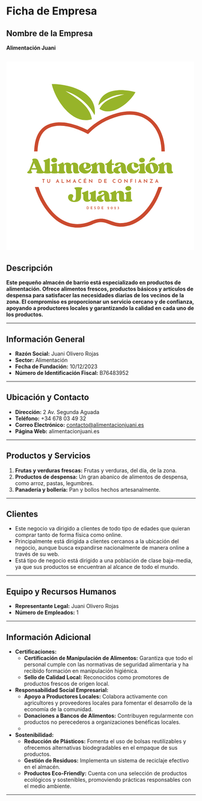 # Ficha de Empresa

## Nombre de la Empresa
**Alimentación Juani**  

![Logo Alimentación Juani](assets/logo.png)
---

## Descripción

**Este pequeño almacén de barrio está especializado en productos de alimentación. Ofrece alimentos frescos, productos básicos y artículos de despensa para satisfacer las necesidades diarias de los vecinos de la zona. El compromiso es proporcionar un servicio cercano y de confianza, apoyando a productores locales y garantizando la calidad en cada uno de los productos.** 

---

## Información General

- **Razón Social:** Juani Olivero Rojas
- **Sector:** Alimentación
- **Fecha de Fundación:** 10/12/2023
- **Número de Identificación Fiscal:** B76483952

---

## Ubicación y Contacto

- **Dirección:** 2 Av. Segunda Aguada
- **Teléfono:** +34 678 03 49 32
- **Correo Electrónico:** contacto@alimentacionjuani.es
- **Página Web:** alimentacionjuani.es

---

## Productos y Servicios

1. **Frutas y verduras frescas:** Frutas y verduras, del día, de la zona.
2. **Productos de despensa:** Un gran abanico de alimentos de despensa, como arroz, pastas, legumbres.
3. **Panadería y bollería:** Pan y bollos hechos artesanalmente.

---

## Clientes
- Este negocio va dirigido a clientes de todo tipo de edades que quieran comprar tanto de forma física como online.
- Principalmente está dirigida a clientes cercanos a la ubicación del negocio, aunque busca expandirse nacionalmente de manera online a través de su web.
- Está tipo de negocio está dirigido a una población de clase baja-media, ya que sus productos se encuentran al alcance de todo el mundo.

---

## Equipo y Recursos Humanos

- **Representante Legal:** Juani Olivero Rojas
- **Número de Empleados:** 1
---

## Información Adicional

- **Certificaciones:** 
	- **Certificación de Manipulación de Alimentos:** Garantiza que todo el personal cumple con las normativas de seguridad alimentaria y ha recibido formación en manipulación higiénica.
	- **Sello de Calidad Local:** Reconocidos como promotores de productos frescos de origen local.
- **Responsabilidad Social Empresarial:** 
	- **Apoyo a Productores Locales:** Colabora activamente con agricultores y proveedores locales para fomentar el desarrollo de la economía de la comunidad.
	- **Donaciones a Bancos de Alimentos:** Contribuyen regularmente con productos no perecederos a organizaciones benéficas locales.
	- 
- **Sostenibilidad:** 
	- **Reducción de Plásticos:** Fomenta el uso de bolsas reutilizables y ofrecemos alternativas biodegradables en el empaque de sus productos.
	-   **Gestión de Residuos:** Implementa un sistema de reciclaje efectivo en el almacén.
	- **Productos Eco-Friendly:** Cuenta con una selección de productos ecológicos y sostenibles, promoviendo prácticas responsables con el medio ambiente.

---


